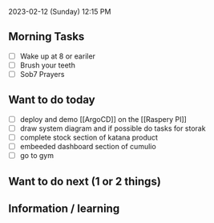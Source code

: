 
2023-02-12 (Sunday)
12:15 PM

## Morning Tasks
- [ ] Wake up at 8 or eariler
- [ ] Brush your teeth
- [ ] Sob7 Prayers

## Want to do today
- [ ] deploy and demo [[ArgoCD]] on the [[Raspery PI]]
- [ ] draw system diagram and if possible do tasks for storak
- [ ] complete stock section of katana product
- [ ] embeeded dashboard section of cumulio
- [ ] go to gym

## Want to do next (1 or 2 things)

## Information / learning
